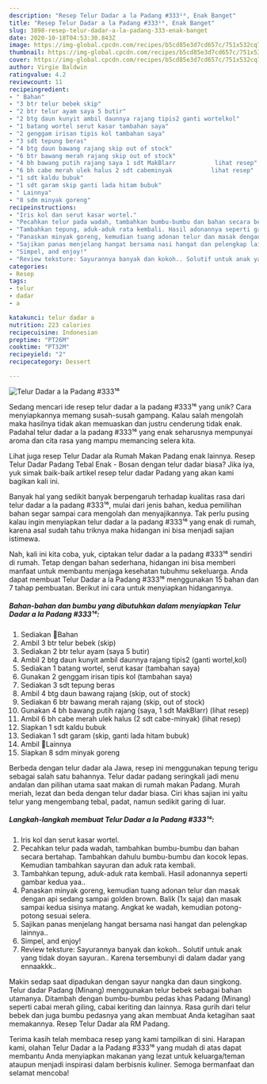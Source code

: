 ```yaml
---
description: "Resep Telur Dadar a la Padang #333¹⁶, Enak Banget"
title: "Resep Telur Dadar a la Padang #333¹⁶, Enak Banget"
slug: 3898-resep-telur-dadar-a-la-padang-333-enak-banget
date: 2020-10-18T04:53:30.843Z
image: https://img-global.cpcdn.com/recipes/b5cd85e3d7cd657c/751x532cq70/telur-dadar-a-la-padang-333⁶-foto-resep-utama.jpg
thumbnail: https://img-global.cpcdn.com/recipes/b5cd85e3d7cd657c/751x532cq70/telur-dadar-a-la-padang-333⁶-foto-resep-utama.jpg
cover: https://img-global.cpcdn.com/recipes/b5cd85e3d7cd657c/751x532cq70/telur-dadar-a-la-padang-333⁶-foto-resep-utama.jpg
author: Virgie Baldwin
ratingvalue: 4.2
reviewcount: 11
recipeingredient:
- " Bahan"
- "3 btr telur bebek skip"
- "2 btr telur ayam saya 5 butir"
- "2 btg daun kunyit ambil daunnya rajang tipis2 ganti wortelkol"
- "1 batang wortel serut kasar tambahan saya"
- "2 genggam irisan tipis kol tambahan saya"
- "3 sdt tepung beras"
- "4 btg daun bawang rajang skip out of stock"
- "6 btr bawang merah rajang skip out of stock"
- "4 bh bawang putih rajang saya 1 sdt MakBlarr           lihat resep"
- "6 bh cabe merah ulek halus 2 sdt cabeminyak           lihat resep"
- "1 sdt kaldu bubuk"
- "1 sdt garam skip ganti lada hitam bubuk"
- " Lainnya"
- "8 sdm minyak goreng"
recipeinstructions:
- "Iris kol dan serut kasar wortel."
- "Pecahkan telur pada wadah, tambahkan bumbu-bumbu dan bahan secara bertahap. Tambahkan dahulu bumbu-bumbu dan kocok lepas. Kemudian tambahkan sayuran dan aduk rata kembali."
- "Tambahkan tepung, aduk-aduk rata kembali. Hasil adonannya seperti gambar kedua yaa.."
- "Panaskan minyak goreng, kemudian tuang adonan telur dan masak dengan api sedang sampai golden brown. Balik (1x saja) dan masak sampai kedua sisinya matang. Angkat ke wadah, kemudian potong-potong sesuai selera."
- "Sajikan panas menjelang hangat bersama nasi hangat dan pelengkap lainnya.."
- "Simpel, and enjoy!"
- "Review teksture: Sayurannya banyak dan kokoh.. Solutif untuk anak yang tidak doyan sayuran.. Karena tersembunyi di dalam dadar yang ennaakkk.."
categories:
- Resep
tags:
- telur
- dadar
- a

katakunci: telur dadar a 
nutrition: 223 calories
recipecuisine: Indonesian
preptime: "PT26M"
cooktime: "PT32M"
recipeyield: "2"
recipecategory: Dessert

---
```



![Telur Dadar a la Padang #333¹⁶](https://img-global.cpcdn.com/recipes/b5cd85e3d7cd657c/751x532cq70/telur-dadar-a-la-padang-333⁶-foto-resep-utama.jpg)

Sedang mencari ide resep telur dadar a la padang #333¹⁶ yang unik? Cara menyiapkannya memang susah-susah gampang. Kalau salah mengolah maka hasilnya tidak akan memuaskan dan justru cenderung tidak enak. Padahal telur dadar a la padang #333¹⁶ yang enak seharusnya mempunyai aroma dan cita rasa yang mampu memancing selera kita.

Lihat juga resep Telur Dadar ala Rumah Makan Padang enak lainnya. Resep Telur Dadar Padang Tebal Enak - Bosan dengan telur dadar biasa? Jika iya, yuk simak baik-baik artikel resep telur dadar Padang yang akan kami bagikan kali ini.

Banyak hal yang sedikit banyak berpengaruh terhadap kualitas rasa dari telur dadar a la padang #333¹⁶, mulai dari jenis bahan, kedua pemilihan bahan segar sampai cara mengolah dan menyajikannya. Tak perlu pusing kalau ingin menyiapkan telur dadar a la padang #333¹⁶ yang enak di rumah, karena asal sudah tahu triknya maka hidangan ini bisa menjadi sajian istimewa.


Nah, kali ini kita coba, yuk, ciptakan telur dadar a la padang #333¹⁶ sendiri di rumah. Tetap dengan bahan sederhana, hidangan ini bisa memberi manfaat untuk membantu menjaga kesehatan tubuhmu sekeluarga. Anda dapat membuat Telur Dadar a la Padang #333¹⁶ menggunakan 15 bahan dan 7 tahap pembuatan. Berikut ini cara untuk menyiapkan hidangannya.

<!--inarticleads1-->

##### Bahan-bahan dan bumbu yang dibutuhkan dalam menyiapkan Telur Dadar a la Padang #333¹⁶:

1. Sediakan  💜Bahan
1. Ambil 3 btr telur bebek (skip)
1. Sediakan 2 btr telur ayam (saya 5 butir)
1. Ambil 2 btg daun kunyit ambil daunnya rajang tipis2 (ganti wortel,kol)
1. Sediakan 1 batang wortel, serut kasar (tambahan saya)
1. Gunakan 2 genggam irisan tipis kol (tambahan saya)
1. Sediakan 3 sdt tepung beras
1. Ambil 4 btg daun bawang rajang (skip, out of stock)
1. Sediakan 6 btr bawang merah rajang (skip, out of stock)
1. Gunakan 4 bh bawang putih rajang (saya, 1 sdt MakBlarr)           (lihat resep)
1. Ambil 6 bh cabe merah ulek halus (2 sdt cabe-minyak)           (lihat resep)
1. Siapkan 1 sdt kaldu bubuk
1. Sediakan 1 sdt garam (skip, ganti lada hitam bubuk)
1. Ambil  💜Lainnya
1. Siapkan 8 sdm minyak goreng


Berbeda dengan telur dadar ala Jawa, resep ini menggunakan tepung terigu sebagai salah satu bahannya. Telur dadar padang seringkali jadi menu andalan dan pilihan utama saat makan di rumah makan Padang. Murah meriah, lezat dan beda dengan telur dadar biasa. Ciri khas sajian ini yaitu telur yang mengembang tebal, padat, namun sedikit garing di luar. 

<!--inarticleads2-->

##### Langkah-langkah membuat Telur Dadar a la Padang #333¹⁶:

1. Iris kol dan serut kasar wortel.
1. Pecahkan telur pada wadah, tambahkan bumbu-bumbu dan bahan secara bertahap. Tambahkan dahulu bumbu-bumbu dan kocok lepas. Kemudian tambahkan sayuran dan aduk rata kembali.
1. Tambahkan tepung, aduk-aduk rata kembali. Hasil adonannya seperti gambar kedua yaa..
1. Panaskan minyak goreng, kemudian tuang adonan telur dan masak dengan api sedang sampai golden brown. Balik (1x saja) dan masak sampai kedua sisinya matang. Angkat ke wadah, kemudian potong-potong sesuai selera.
1. Sajikan panas menjelang hangat bersama nasi hangat dan pelengkap lainnya..
1. Simpel, and enjoy!
1. Review teksture: Sayurannya banyak dan kokoh.. Solutif untuk anak yang tidak doyan sayuran.. Karena tersembunyi di dalam dadar yang ennaakkk..


Makin sedap saat dipadukan dengan sayur nangka dan daun singkong. Telur dadar Padang (Minang) menggunakan telur bebek sebagai bahan utamanya. Ditambah dengan bumbu-bumbu pedas khas Padang (Minang) seperti cabai merah giling, cabai keriting dan lainnya. Rasa gurih dari telur bebek dan juga bumbu pedasnya yang akan membuat Anda ketagihan saat memakannya. Resep Telur Dadar ala RM Padang. 

Terima kasih telah membaca resep yang kami tampilkan di sini. Harapan kami, olahan Telur Dadar a la Padang #333¹⁶ yang mudah di atas dapat membantu Anda menyiapkan makanan yang lezat untuk keluarga/teman ataupun menjadi inspirasi dalam berbisnis kuliner. Semoga bermanfaat dan selamat mencoba!

